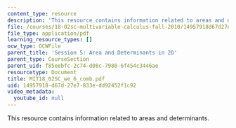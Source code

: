 ```yaml
---
content_type: resource
description: 'This resource contains information related to areas and determinants. '
file: /courses/18-02sc-multivariable-calculus-fall-2010/14957918d67d27e7833edd92452f1c92_MIT18_02SC_we_6_comb.pdf
file_type: application/pdf
learning_resource_types: []
ocw_type: OCWFile
parent_title: 'Session 5: Area and Determinants in 2D'
parent_type: CourseSection
parent_uid: f85eebfc-2c74-d08c-7980-6f454c3446ae
resourcetype: Document
title: MIT18_02SC_we_6_comb.pdf
uid: 14957918-d67d-27e7-833e-dd92452f1c92
video_metadata:
  youtube_id: null
---
```

This resource contains information related to areas and determinants. 

